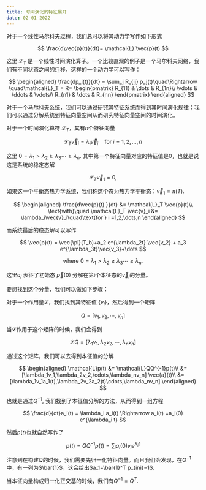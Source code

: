 ```yaml
---
title: 时间演化的特征展开
date: 02-01-2022
---
```



对于一个线性马尔科夫过程，我们总可以将其动力学写作如下形式

$$
\frac{d\vec{p}(t)}{dt}= \mathcal{L} \vec{p}(t)
$$

这里 $\mathcal{L}_T$ 是一个线性时间演化算子。一个比较直观的例子是一个马尔科夫网络，我们有不同状态之间的迁移，这样的一个动力学可以写作：

$$
\begin{aligned}
\frac{dp_i(t)}{dt} = \sum_j R_{ij} p_j(t)\quad\Rightarrow \quad\mathcal{L}_T = R=
\begin{pmatrix} 
    R_{11} & \dots  & R_{1n}\\
    \vdots & \ddots & \vdots\\
    R_{n1} & \dots  & R_{nn} 
    \end{pmatrix}
\end{aligned}
$$

对于一个马尔科夫系统，我们可以通过研究其特征系统而得到其时间演化规律：我们可以通过分解系统到特征向量空间从而研究特征向量空间的时间演化。

对于一个时间演化算符 $\mathcal{L}_T$，其有$n$个特征向量

$$
\mathcal{L}_T \vec{v}_i = \lambda_i\vec{v}_i\quad\text{for } i =1,2,\dots,n
$$

这里 $0=\lambda_1>\lambda_2\geq\lambda_3\cdots\geq\lambda_n$. 其中第一个特征向量对应的特征值是0，也就是说这是系统的稳定态解

$$
 \mathcal{L}_T\vec{v}_1 = 0,
$$

 如果这一个平衡态热力学系统，我们称这个态为热力学平衡态：$\vec{v}_1=\pi(T)$.


$$
\begin{aligned}
\frac{d\vec{p}(t) }{dt} &= \mathcal{L}_T \vec{p}(t)\\
\text{with}\quad \mathcal{L}_T \vec{v}_i &= \lambda_i\vec{v}_i\quad\text{for } i =1,2,\dots,n
\end{aligned}
$$

而系统最后的稳态解可以写作

$$
\vec{p}(t) = \vec{\pi}(T_b)+a_2 e^{\lambda_2t}  \vec{v_2} +  a_3 e^{\lambda_3t}\vec{v_3}+\dots
$$

$$
\text{where }0=\lambda_1>\lambda_2\geq\lambda_3\cdots\geq\lambda_n.
$$

这里$a_i$ 表征了初始态 $\vec{p}(0)$ 分解在第i个本征态的$\vec{v}_i$的分量。


要想找到这个分量，我们可以做如下步骤：

对于一个作用量$\mathcal{L}$，我们找到其特征值 $\{v_i\}$，然后得到一个矩阵

$$
Q=[v_1,v_2,\cdots,v_n]
$$

当$\mathcal{L}$作用于这个矩阵的时候，我们会得到

$$
\mathcal{L}Q = [\lambda_1v_1,\lambda_2v_2,\cdots,\lambda_nv_n]
$$

通过这个矩阵，我们可以去得到本征值的分解

$$
\begin{aligned}
\mathcal{L}p(t) 
&= \mathcal{L}QQ^{-1}p(t)\\
&=[\lambda_1v_1,\lambda_2v_2,\cdots,\lambda_nv_n] \vec{a}(t)\\
&=[\lambda_1v_1a_1(t),\lambda_2v_2a_2(t)\cdots,\lambda_nv_n] 
\end{aligned}
$$

也就是通过$Q^{-1}$, 我们找到了本征值分解的方法，从而得到一组方程

$$
\frac{d}{dt}a_i(t) = \lambda_i a_i(t) \Rightarrow 
a_i(t) =a_i(0) e^{\lambda_i t}
$$

然后$p(t)$也就自然写作了

$$
p(t) = QQ^{-1}p(t) = \sum_i a_i(0)v_ie^{\lambda_i t}
$$

注意到在构建$Q$的时候，我们需要先归一化特征向量。而且我们会发现，在$Q^{-1}$中，有一列为$\bar{1}$，这会给出$a_1=\bar{1}^T p_{ini}=1$.

当本征向量构成归一化正交基的时候，我们有$Q^{-1} = Q^T$. 

